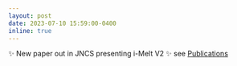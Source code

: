 ```yaml
---
layout: post
date: 2023-07-10 15:59:00-0400
inline: true
---
```


:sparkles: New paper out in JNCS presenting i-Melt V2 :sparkles: see [Publications](publications)